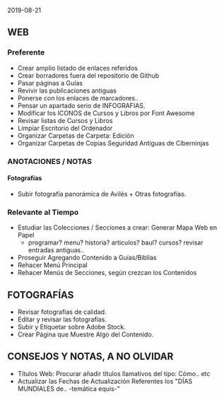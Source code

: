 2019-08-21
## WEB

### Preferente

- Crear amplio listado de enlaces referidos
- Crear borradores fuera del repositorio de Github
- Pasar páginas a Guías
- Revivir las publicaciones antiguas
- Ponerse con los enlaces de marcadores..
- Pensar un apartado serio de INFOGRAFIAS.
- Modificar los ICONOS de Cursos y Libros por Font Awesome
- Revisar listas de Cursos y Libros
- Limpiar Escritorio del Ordenador
- Organizar Carpetas de Carpeta: Edición
- Organizar Carpetas de Copias Seguridad Antiguas de Ciberninjas

### ANOTACIONES / NOTAS

#### 
#### 
#### 
#### Fotografías

- Subir fotografía panorámica de Avilés + Otras fotografías.

### Relevante al Tiempo

- Estudiar las Colecciones / Secciones a crear: Generar Mapa Web en Papel
    - programar? menu? historia? articulos? baul? cursos? revisar entradas antiguas..
- Proseguir Agregando Contenido a Guías/Biblias
- Rehacer Menú Principal
- Rehacer Menús de Secciones, según crezcan los Contenidos

## FOTOGRAFÍAS

- Revisar fotografías de calidad.
- Editar y revisar las fotografías.
- Subir y Etiquetar sobre Adobe Stock.
- Crear Página que Muestre Algo del Contenido.

## CONSEJOS Y NOTAS, A NO OLVIDAR

- Títulos Web: Procurar añadir títulos llamativos del tipo: Cómo.. etc
- Actualizar las Fechas de Actualización Referentes los "DÍAS MUNDIALES de.. -temática equis-"
